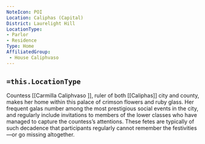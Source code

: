 ```yaml
---
NoteIcon: POI
Location: Caliphas (Capital) 
District: Laurelight Hill
LocationType: 
- Parlor 
- Residence
Type: Home
AffiliatedGroup:
 - House Caliphvaso 
---
```


## `=this.LocationType`
Countess [[Carmilla Caliphvaso ]], ruler of both [[Caliphas]] city and county, makes her home within this palace of crimson flowers and ruby glass. Her frequent galas number among the most prestigious social events in the city, and regularly include invitations to members of the lower classes who have managed to capture the countess’s attentions. These fetes are typically of such decadence that participants regularly cannot remember the festivities—or go missing altogether.